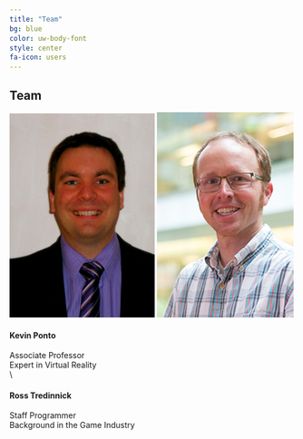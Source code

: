 ```yaml
---
title: "Team"
bg: blue
color: uw-body-font
style: center
fa-icon: users
---
```


## Team

![Kevin Ponto](images/kevin.png)  ![Ross Tredinnick](images/ross.png)  
#### Kevin Ponto
Associate Professor\
Expert in Virtual Reality
\
\

#### Ross Tredinnick
Staff Programmer\
Background in the Game Industry
